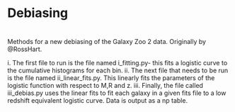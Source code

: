 # Debiasing
#
Methods for a new debiasing of the Galaxy Zoo 2 data. Originally by @RossHart. 

i. The first file to run is the file named i_fitting.py- this fits a logistic curve to the cumulative histograms for each bin.
ii. The next file that needs to be run is the file named ii_linear_fits.py. This linearly fits the parameters of the logistic function with respect to M,R and z.
iii. Finally, the file called iii_debias.py uses the linear fits to fit each galaxy in a given fits file to a low redshift equivalent logistic curve. Data is output as a np table.
